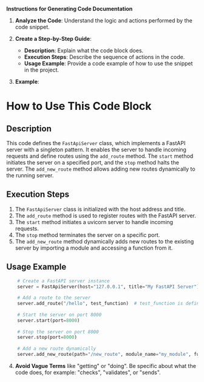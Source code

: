 **Instructions for Generating Code Documentation**

1. **Analyze the Code**: Understand the logic and actions performed by the code snippet.

2. **Create a Step-by-Step Guide**:
    - **Description**: Explain what the code block does.
    - **Execution Steps**: Describe the sequence of actions in the code.
    - **Usage Example**: Provide a code example of how to use the snippet in the project.

3. **Example**:

How to Use This Code Block
=========================================================================================

Description
-------------------------
This code defines the `FastApiServer` class, which implements a FastAPI server with a singleton pattern. It enables the server to handle incoming requests and define routes using the `add_route` method. The `start` method initiates the server on a specified port, and the `stop` method halts the server. The `add_new_route` method allows adding new routes dynamically to the running server.

Execution Steps
-------------------------
1. The `FastApiServer` class is initialized with the host address and title.
2. The `add_route` method is used to register routes with the FastAPI server.
3. The `start` method initiates a uvicorn server to handle incoming requests.
4. The `stop` method terminates the server on a specific port.
5. The `add_new_route` method dynamically adds new routes to the existing server by importing a module and accessing a function from it.

Usage Example
-------------------------

```python
    # Create a FastAPI server instance
    server = FastApiServer(host="127.0.0.1", title="My FastAPI Server")
    
    # Add a route to the server
    server.add_route("/hello", test_function)  # test_function is defined elsewhere
    
    # Start the server on port 8000
    server.start(port=8000)
    
    # Stop the server on port 8000
    server.stop(port=8000)
    
    # Add a new route dynamically
    server.add_new_route(path="/new_route", module_name="my_module", func_name="my_function")  # my_module and my_function are defined elsewhere
```

4. **Avoid Vague Terms** like "getting" or "doing". Be specific about what the code does, for example: "checks", "validates", or "sends".